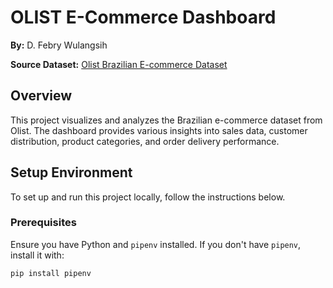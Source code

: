 # OLIST E-Commerce Dashboard

**By:** D. Febry Wulangsih

**Source Dataset:** [Olist Brazilian E-commerce Dataset](https://www.kaggle.com/datasets/olistbr/brazilian-ecommerce)

## Overview

This project visualizes and analyzes the Brazilian e-commerce dataset from Olist. The dashboard provides various insights into sales data, customer distribution, product categories, and order delivery performance.

## Setup Environment

To set up and run this project locally, follow the instructions below.

### Prerequisites

Ensure you have Python and `pipenv` installed. If you don't have `pipenv`, install it with:

```bash
pip install pipenv
